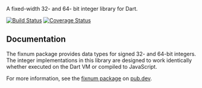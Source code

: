 A fixed-width 32- and 64- bit integer library for Dart.

[![Build Status](https://travis-ci.org/dart-lang/fixnum.svg?branch=master)](https://travis-ci.org/dart-lang/fixnum)
[![Coverage Status](https://img.shields.io/coveralls/dart-lang/fixnum.svg)](https://coveralls.io/r/dart-lang/fixnum)

## Documentation

The fixnum package provides data types for signed 32- and 64-bit integers.
The integer implementations in this library are designed to work identically
whether executed on the Dart VM or compiled to JavaScript.

For more information, see the
[fixnum package](https://pub.dev/packages/fixnum) on
[pub.dev](https://pub.dev/).

